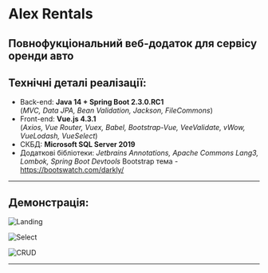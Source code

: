 # Alex Rentals

## Повнофукціональний веб-додаток для сервісу оренди авто

## Технічні деталі реалізації:

- Back-end: **Java 14 + Spring Boot 2.3.0.RC1**<br/>(_MVC, Data JPA, Bean Validation, Jackson, FileCommons_)
- Front-end: **Vue.js 4.3.1**<br/>(_Axios, Vue Router, Vuex, Babel, Bootstrap-Vue, VeeValidate, vWow, VueLodash, VueSelect_)
- СКБД: **Microsoft SQL Server 2019**
- Додаткові бібліотеки: _Jetbrains Annotations, Apache Commons Lang3, Lombok, Spring Boot Devtools_
Bootstrap тема - https://bootswatch.com/darkly/

---

## Демонстрація:

![Landing](/demo/landing.gif)

![Select](/demo/filters.gif)

![CRUD](/demo/crud.gif)

---
